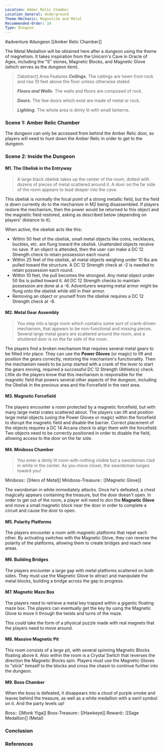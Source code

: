 ```yaml
---
Location: Amber Relic Chamber
Location_General: Underground
Theme-Mechanic: Magnetism and Metal
Recommended-Order: 10
Type: Dungeon
---
```


 #adventure #dungeon [[Amber Relic Chamber]]

The Metal Medallion will be obtained here after a dungeon using the theme of magnetism. It takes inspiration from the Unicorn's Cave in Oracle of Ages, including the "S" stones, Magnetic Blocks, and Magnetic Glove (which serves as the dungeon item).

>[!abstract] Area Features
 > ***Ceilings***. The ceilings are hewn from rock and rise 10 feet above the floor unless otherwise stated.
 > 
 > ***Floors and Walls.*** The walls and floors are composed of rock.
 > 
 > ***Doors.*** The few doors which exist are made of metal or rock.
 > 
 > ***Lighting.*** The whole area is dimly lit with small lanterns.

### Scene 1: Amber Relic Chamber

The dungeon can only be accessed from behind the Amber Relic door, so players will need to hunt down the Amber Relic in order to get to the dungeon.

### Scene 2: Inside the Dungeon

#### M1. The Obelisk in the Entryway

>A large black obelisk takes up the center of the room, dotted with dozens of pieces of metal scattered around it. A door on the far side of the room appears to lead deeper into the cave.

This obelisk is normally the focal point of a strong metallic field, but the field is down currently do to the mechanism in M2 being disassembled. If players restore the mechanism, then the power would be returned to this object and the magnetic field restored, asking as described below (depending on players' distance to it).

When active, the obelisk acts like this:

* Within 50 feet of the obelisk, small metal objects like coins, necklaces, buckles, etc. are flung toward the obelisk. Unattended objects receive no save. If an object is attended, then the user can make a DC 12 Strength check to retain possession each round.
* Within 25 feet of the obelisk, all metal objects weighing under 10 lbs are pulled toward the structure. A DC 12 Strength check at -2 is needed to retain possession each round.
* Within 10 feet, the pull becomes the strongest. Any metal object under 50 lbs is pulled toward it. All DC 12 Strength checks to maintain possession are done at a -6. Adventurers wearing metal armor might be flung onto the obelisk while still in their armor.
* Removing an object or yourself from the obelisk requires a DC 12 Strength check at -8.

#### M2. Metal Gear Assembly

>You step into a large room which contains some sort of crank-driven mechanism, that appears to be non-functional and missing pieces. Several large metal gears are scattered around the room, and a shuttered door is on the far side of the room.

The players find a broken mechanism that requires several metal gears to be fitted into place. They can use the **Power Gloves** (or magic) to lift and position the gears correctly, restoring the mechanism's functionality. Then the mechanism needs to be jump started with a crank of the lever to start the gears moving, required a successful DC 12 Strength (Athletics) check. Little do the players know that this mechanism is responsible for the magnetic field that powers several other aspects of the dungeon, including the Obelisk in the previous area and the Forcefield in the next area.

#### M3. Magnetic Forcefield

The players encounter a room protected by a magnetic forcefield, but with many large metal crates scattered about. The players can lift and position large metal objects (using the Power Gloves or magic) within the forcefield to disrupt the magnetic field and disable the barrier. Correct placement of the objects requires a DC 14 Arcana check to align them with the forcefield. Two objects need to be correctly positioned in order to disable the field, allowing access to the door on the far side.

#### M4. Miniboss Chamber

>You enter a dimly lit room with nothing visible but a swordsman clad in white in the center. As you move closer, the swordsman lunges toward you!

Miniboss:: [[Hero of Metal]]
Miniboss-Treasure:: [[Magnetic Glove]]

The swordsman in white immediately attacks. Once he's defeated, a chest magically appears containing the treasure, but the door doesn't open. In order to get out of the room, a player will need to don the **Magnetic Glove** and move a small magnetic block near the door in order to complete a circuit and cause the door to open.

#### M5. Polarity Platforms

The players encounter a room with magnetic platforms that repel each other. By activating switches with the Magnetic Glove, they can reverse the polarity of the platforms, allowing them to create bridges and reach new areas.

#### M6. Building Bridges

The players encounter a large gap with metal platforms scattered on both sides. They must use the Magnetic Glove to attract and manipulate the metal blocks, building a bridge across the gap to progress.

#### M7. Magnetic Maze Box

The players need to retrieve a metal key trapped within a gigantic floating maze box. The players can eventually get the key by using the Magnetic Glove to move it through the twists and turns of the maze.

This could take the form of a physical puzzle made with real magnets that the players need to move around.

#### M8. Massive Magnetic Pit

This room consists of a large pit, with several spinning Magnetic Blocks floating above it. Also within the room is a Crystal Switch that reverses the direction the Magnetic Blocks spin. Players must use the Magnetic Gloves to "stick" himself to the blocks and cross the chasm to continue further into the dungeon.

#### M9. Boss Chamber

When the boss is defeated, it disappears into a cloud of purple smoke and leaves behind the treasure, as well as a white medallion with a swirl symbol on it. And the party levels up!

Boss:: [[Monk Yiga]]
Boss-Treasure:: [[Hawkeye]]
Reward:: [[Sage Medallion]] (Metal)

### Conclusion


### References
